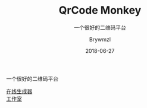 ﻿---
layout:     post
title:      QrCode Monkey
subtitle:   一个很好的二维码平台
date:       2018-06-27
author:     Brywmzl
header-img: img/QrCode Monkey/bg.jpg
catalog: true
tags:
    - QrCode
---
一个很好的二维码平台

<!--more-->

[在线生成器](https://www.qrcode-monkey.com)  
[工作室](https://qrcode.studio)  